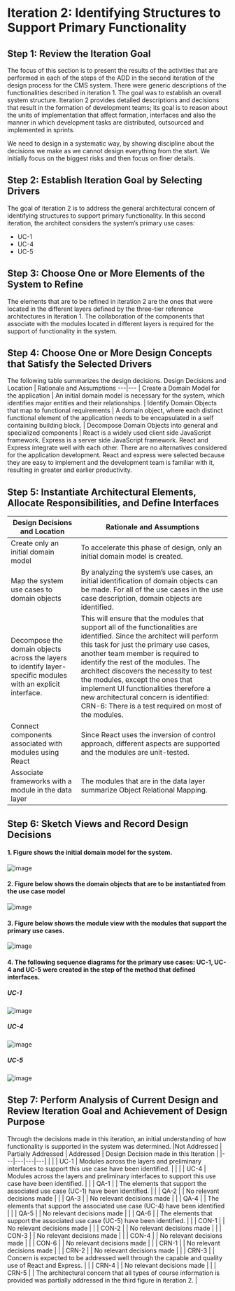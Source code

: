 # Iteration 2: Identifying Structures to Support Primary Functionality

## Step 1: Review the Iteration Goal
The focus of this section is to present the results of the activities that are performed in each of the steps of the ADD in the second iteration of the design process for the CMS system. There were generic descriptions of the functionalities described in iteration 1. The goal was to establish an overall system structure. Iteration 2 provides detailed descriptions and decisions that result in the formation of development teams; its goal is to reason about the units of implementation that affect formation, interfaces and also the manner in which development tasks are distributed, outsourced and implemented in sprints.

We need to design in a systematic way, by showing discipline about the decisions we make as we cannot design everything from the start. We initially focus on the biggest risks and then focus on finer details.

## Step 2: Establish Iteration Goal by Selecting Drivers
The goal of iteration 2 is to address the general architectural concern of identifying structures to support primary functionality. In this second iteration, the architect considers the system’s primary use cases:
* UC-1
* UC-4
* UC-5

## Step 3: Choose One or More Elements of the System to Refine
The elements that are to be refined in iteration 2 are the ones that were located in the different layers defined by the three-tier reference architectures in iteration 1. The collaboration of the components that associate with the modules located in different layers is required for the support of functionality in the system.

## Step 4: Choose One or More Design Concepts that Satisfy the Selected Drivers
The following table summarizes the design decisions.
Design Decisions and Location  | Rationale and Assumptions
---|--- |
Create a Domain Model for the application | An initial domain model is necessary for the system, which identifies major entities and their relationships. |
Identify Domain Objects that map to functional requirements | A domain object, where each distinct functional element of the application needs to be encapsulated in a self containing building block. |
Decompose Domain Objects into general and specialized components | React is a widely used client side JavaScript framework. Express is a server side JavaScript framework. React and Express integrate well with each other. There are no alternatives considered for the application development. React and express were selected because they are easy to implement and the development team is familiar with it, resulting in greater and earlier productivity.

## Step 5: Instantiate Architectural Elements, Allocate Responsibilities, and Define Interfaces
Design Decisions and Location  | Rationale and Assumptions
---|--- |
Create only an initial domain model | To accelerate this phase of design, only an initial domain model is created. |
Map the system use cases to domain objects | By analyzing the system’s use cases, an initial identification of domain objects can be made. For all of the use cases in the use case description, domain objects are identified. |
Decompose the domain objects across the layers to identify layer-specific modules with an explicit interface. | This will ensure that the modules that support all of the functionalities are identified. Since the architect will perform this task for just the primary use cases, another team member is required to identify the rest of the modules. The architect discovers the necessity to test the modules, except the ones that implement UI functionalities therefore a new architectural concern is identified: CRN-6: There is a test required on most of the modules. |
Connect components associated with modules using React | Since React uses the inversion of control approach, different aspects are supported and the modules are unit-tested. |
Associate frameworks with a module in the data layer | The modules that are in the data layer summarize Object Relational Mapping.

## Step 6: Sketch Views and Record Design Decisions
#### 1. Figure shows the initial domain model for the system.
![image](https://user-images.githubusercontent.com/80362352/209499969-6df96456-576c-442e-bc75-c2b609a36018.png)
#### 2. Figure below shows the domain objects that are to be instantiated from the use case model
![image](https://user-images.githubusercontent.com/80362352/209500112-7dc8bda6-be2f-4e43-a198-68c04ba19765.png)
#### 3. Figure below shows the module view with the modules that support the primary use cases. 
![image](https://user-images.githubusercontent.com/80362352/209500175-35a8bfe4-f5f2-4594-b6e5-04d0319d8da8.png)

#### 4. The following sequence diagrams for the primary use cases: UC-1, UC-4 and UC-5 were created in the step of the method that defined interfaces.
##### UC-1
  ![image](https://user-images.githubusercontent.com/80362352/209500356-f989a75f-409c-45bb-b4d5-6e967b5a0dbd.png)

##### UC-4
![image](https://user-images.githubusercontent.com/80362352/209500544-5c4ee508-b042-4a4b-b234-9b2332065531.png)

##### UC-5
![image](https://user-images.githubusercontent.com/80362352/209500569-52e582bb-b0fb-4248-87b7-00b56f62d16e.png)

## Step 7: Perform Analysis of Current Design and Review Iteration Goal and Achievement of Design Purpose
Through the decisions made in this iteration, an initial understanding of how functionality is supported in the system was determined.
|Not Addressed | Partially Addressed | Addressed | Design Decision made in this Iteration |
|---|---|---|---|
|   |   | UC-1  | Modules across the layers and preliminary interfaces to support this use case have been identified. |
|   |   | UC-4  | Modules across the layers and preliminary interfaces to support this use case have been identified. |
|   | QA-1  |   | The elements that support the associated use case (UC-1) have been identified. |
|   | QA-2  |   | No relevant decisions made |
|   | QA-3  |   | No relevant decisions made |
|   | QA-4  |   | The elements that support the associated use case (UC-4) have been identified |
|   | QA-5  |   | No relevant decisions made |
|   | QA-6  |   | The elements that support the associated use case (UC-5) have been identified. |
|   | CON-1  |   | No relevant decisions made |
|   | CON-2  |   | No relevant decisions made |
|   | CON-3  |   | No relevant decisions made |
|   | CON-4  |   | No relevant decisions made |
|   | CON-6  |   | No relevant decisions made |
|   | CRN-1  |   | No relevant decisions made |
|   | CRN-2  |   | No relevant decisions made |
|   | CRN-3  |   | Concern is expected to be addressed well through the capable and quality use of React and Express. |
|   | CRN-4  |   | No relevant decisions made |
|   | CRN-5  |   | The architectural concern that all types of course information is provided was partially addressed in the third figure in iteration 2. |